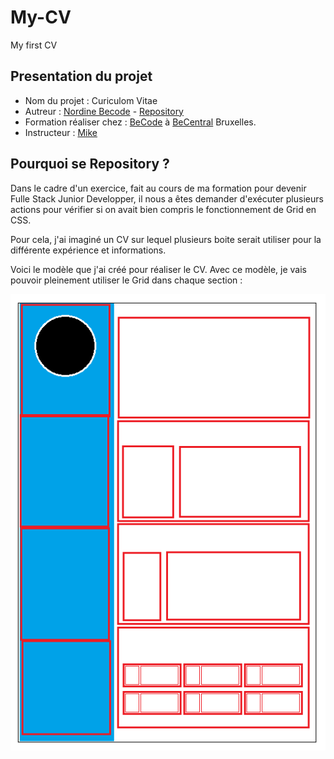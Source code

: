 # My-CV

My first CV

## Presentation du projet

-   Nom du projet : Curiculom Vitae
-   Autreur : [Nordine Becode](https://github.com/ElazzouziNordineBeCode) - [Repository](https://github.com/ElazzouziNordineBeCode/BECODE-TRAINING-ElazzouziNordine)
-   Formation réaliser chez : [BeCode](https://becode.org/) à [BeCentral](https://becode.org/fr/a-propos-de-nous/nos-campus/bruxelles/) Bruxelles.
-   Instructeur : [Mike](https://github.com/Mike00001)

## Pourquoi se Repository ?

Dans le cadre d'un exercice, fait au cours de ma formation pour devenir Fulle Stack Junior Developper, il nous a êtes demander d'exécuter plusieurs actions pour vérifier si on avait bien compris le fonctionnement de Grid en CSS.

Pour cela, j'ai imaginé un CV sur lequel plusieurs boite serait utiliser pour la différente expérience et informations.

Voici le modèle que j'ai créé pour réaliser le CV. Avec ce modèle, je vais pouvoir pleinement utiliser le Grid dans chaque section :

![Une maquette de CV](maquette.png "Maquette du CV")
